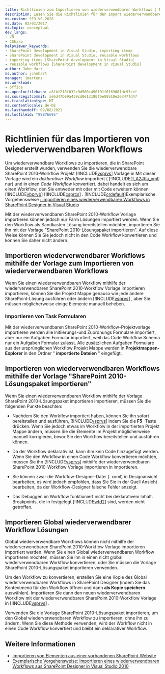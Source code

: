 ```yaml
---
title: Richtlinien zum Importieren von wiederverwendbaren Workflows | Microsoft-Dokumentation
description: Lesen Sie die Richtlinien für den Import wiederverwendbarer Workflows, die in SharePoint Designer in Visual Studio erstellt wurden.
ms.custom: SEO-VS-2020
ms.date: 02/02/2017
ms.topic: conceptual
dev_langs:
- VB
- CSharp
helpviewer_keywords:
- SharePoint development in Visual Studio, importing items
- SharePoint development in Visual Studio, reusable workflows
- importing items [SharePoint development in Visual Studio]
- reusable workflows [SharePoint development in Visual Studio]
author: John-Hart
ms.author: johnhart
manager: jmartens
ms.workload:
- office
ms.openlocfilehash: a8fbf218f032c9d580c490f91f6169681dc93cef
ms.sourcegitcommit: ae6d47b09a439cd0e13180f5e89510e3e347fd47
ms.translationtype: MT
ms.contentlocale: de-DE
ms.lasthandoff: 02/08/2021
ms.locfileid: "99876695"
---
```

# <a name="guidelines-for-importing-reusable-workflows"></a>Richtlinien für das Importieren von wiederverwendbaren Workflows
  Um wiederverwendbare Workflows zu importieren, die in SharePoint Designer erstellt wurden, verwenden Sie die wiederverwendbare SharePoint 2010-Workflow Projekt [!INCLUDE[vsprvs](../sharepoint/includes/vsprvs-md.md)] Vorlage in Mit dieser Vorlage wird ein *deklarativer* *Workflow* importiert ( [!INCLUDE[TLA2#tla_xml](../sharepoint/includes/tla2sharptla-xml-md.md)] nur) und in einen *Code Workflow* konvertiert. dabei handelt es sich um einen Workflow, den Sie entweder mit oder mit Code erweitern können [!INCLUDE[vbprvb](../sharepoint/includes/vbprvb-md.md)] [!INCLUDE[csprcs](../sharepoint/includes/csprcs-md.md)] . [!INCLUDE[crdefault](../sharepoint/includes/crdefault-md.md)]Exemplarische Vorgehensweise [: Importieren eines wiederverwendbaren Workflows in SharePoint Designer in Visual Studio](../sharepoint/walkthrough-import-a-sharepoint-designer-reusable-workflow-into-visual-studio.md)

 Mit der wiederverwendbaren SharePoint 2010-Workflow Vorlage importieren können jedoch nur Farm Lösungen importiert werden. Wenn Sie den Workflow als Sandkasten Lösung bereitstellen möchten, importieren Sie ihn mit der Vorlage "SharePoint 2010-Lösungspaket importieren". Auf diese Weise können Sie Sie jedoch nicht in den Code Workflow konvertieren und können Sie daher nicht ändern.

## <a name="import-reusable-workflows-by-using-the-import-reusable-workflow-template"></a>Importieren wiederverwendbarer Workflows mithilfe der Vorlage zum Importieren von wiederverwendbaren Workflows
 Wenn Sie einen wiederverwendbaren Workflow mithilfe der wiederverwendbaren SharePoint 2010-Workflow Vorlage importieren importieren, können Sie die Projekt Mappe genauso wie jede andere SharePoint-Lösung ausführen oder ändern [!INCLUDE[vsprvs](../sharepoint/includes/vsprvs-md.md)] , aber Sie müssen möglicherweise einige Elemente manuell beheben.

### <a name="import-task-forms"></a>Importieren von Task Formularen
 Mit der wiederverwendbaren SharePoint 2010-Workflow-Projektvorlage importieren werden alle Initiierungs-und Zuordnungs Formulare importiert, aber nur ein Aufgaben Formular importiert, weil das Code Workflow Schema nur ein Aufgaben Formular zulässt. Alle zusätzlichen Aufgaben Formulare aus der ursprünglichen Workflow Projekt Mappe werden in **Projektmappen-Explorer** in den Ordner " **importierte Dateien** " eingefügt.

## <a name="import-reusable-workflows-by-using-the-import-sharepoint-2010-solution-package-template"></a>Importieren von wiederverwendbaren Workflows mithilfe der Vorlage "SharePoint 2010-Lösungspaket importieren"
 Wenn Sie einen wiederverwendbaren Workflow mithilfe der Vorlage SharePoint 2010-Lösungspaket importieren importieren, müssen Sie die folgenden Punkte beachten:

- Nachdem Sie den Workflow importiert haben, können Sie ihn sofort bereitstellen und ausführen, [!INCLUDE[vsprvs](../sharepoint/includes/vsprvs-md.md)] indem Sie die **F5** -Taste drücken. Wenn Sie jedoch etwas im Workflow in der importierten Projekt Mappe ändern, müssen Sie die Elemente im Projekt möglicherweise manuell korrigieren, bevor Sie den Workflow bereitstellen und ausführen können.

- Da der Workflow deklarativ ist, kann ihm kein Code hinzugefügt werden. Wenn Sie den Workflow in einen Code Workflow konvertieren möchten, müssen Sie ihn [!INCLUDE[vsprvs](../sharepoint/includes/vsprvs-md.md)] mithilfe der wiederverwendbaren SharePoint 2010-Workflow Vorlage importieren in importieren.

- Sie können zwar die Workflow-Designer-Datei (. xoml) in Designansicht bearbeiten, es wird jedoch empfohlen, dass Sie Sie in der Quell Ansicht bearbeiten, da der Workflow-Designer falsche Fehler anzeigt.

- Das Debuggen im Workflow funktioniert nicht bei deklarativem Inhalt. Breakpoints, die in festgelegt [!INCLUDE[wfd2](../sharepoint/includes/wfd2-md.md)] sind, werden nicht getroffen.

## <a name="import-globally-reusable-workflow-solutions"></a>Importieren Global wiederverwendbarer Workflow Lösungen
 Global wiederverwendbare Workflows können nicht mithilfe der wiederverwendbaren SharePoint 2010-Workflow Vorlage importieren importiert werden. Wenn Sie einen Global wiederverwendbaren Workflow importieren möchten, müssen Sie ihn in einen nicht global wiederverwendbaren Workflow konvertieren, oder Sie müssen die Vorlage SharePoint 2010-Lösungspaket importieren verwenden.

 Um den Workflow zu konvertieren, erstellen Sie eine Kopie des Global wiederverwendbaren Workflows in SharePoint Designer (indem Sie das Kontextmenü für den Workflow öffnen und dann **als Kopie speichern** auswählen). Importieren Sie dann den neuen wiederverwendbaren Workflow mit der wiederverwendbaren SharePoint 2010-Workflow Vorlage in [!INCLUDE[vsprvs](../sharepoint/includes/vsprvs-md.md)] .

 Verwenden Sie die Vorlage SharePoint 2010-Lösungspaket importieren, um den Global wiederverwendbaren Workflow zu importieren, ohne ihn zu ändern. Wenn Sie diese Methode verwenden, wird der Workflow nicht in einen Code Workflow konvertiert und bleibt ein deklarativer Workflow.

## <a name="see-also"></a>Weitere Informationen
- [Importieren von Elementen aus einer vorhandenen SharePoint-Website](../sharepoint/importing-items-from-an-existing-sharepoint-site.md)
- [Exemplarische Vorgehensweise: Importieren eines wiederverwendbaren Workflows aus SharePoint Designer in Visual Studio 2010](../sharepoint/walkthrough-import-a-sharepoint-designer-reusable-workflow-into-visual-studio.md)
